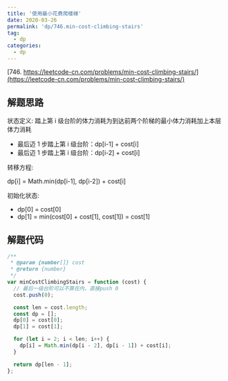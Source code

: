 ```yaml
---
title: '使用最小花费爬楼梯'
date: 2020-03-26
permalink: 'dp/746.min-cost-climbing-stairs'
tag:
  - dp
categories:
  - dp
---
```


[746. https://leetcode-cn.com/problems/min-cost-climbing-stairs/](https://leetcode-cn.com/problems/min-cost-climbing-stairs/)

## 解题思路

状态定义: 踏上第 i 级台阶的体力消耗为到达前两个阶梯的最小体力消耗加上本层体力消耗

- 最后迈 1 步踏上第 i 级台阶：dp[i-1] + cost[i]
- 最后迈 1 步踏上第 i 级台阶：dp[i-2] + cost[i]

转移方程:

dp[i] = Math.min(dp[i-1], dp[i-2]) + cost[i]

初始化状态:

- dp[0] = cost[0]
- dp[1] = min(cost[0] + cost[1], cost[1]) = cost[1]

## 解题代码

```js
/**
 * @param {number[]} cost
 * @return {number}
 */
var minCostClimbingStairs = function (cost) {
  // 最后一级台阶可以不算在内，直接push 0
  cost.push(0);

  const len = cost.length;
  const dp = [];
  dp[0] = cost[0];
  dp[1] = cost[1];

  for (let i = 2; i < len; i++) {
    dp[i] = Math.min(dp[i - 2], dp[i - 1]) + cost[i];
  }

  return dp[len - 1];
};
```
